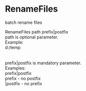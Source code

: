# RenameFiles
batch rename files

RenameFiles path prefix|postfix<br>
path is optional parameter.<br>
Example:<br>
d:/temp<br>
<br><br>
prefix|postfix is mandatory parameter.<br>
Examples:<br>
prefix|postfix<br>
prefix - no postfix<br>
|postfix - no prefix<br>
